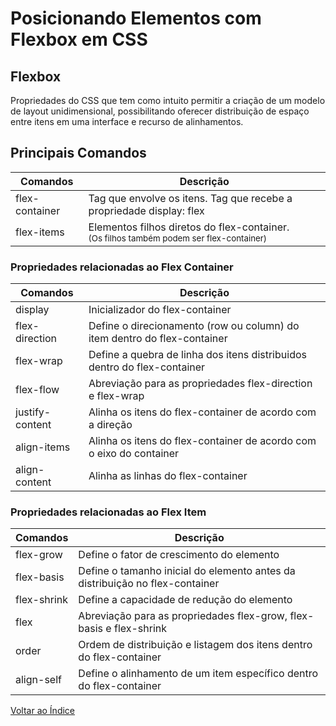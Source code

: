 
# Posicionando Elementos com Flexbox em CSS

## Flexbox

Propriedades do CSS que tem como intuito permitir a criação de um modelo de layout unidimensional, possibilitando oferecer distribuição de espaço entre itens em uma interface e recurso de alinhamentos.

## Principais Comandos

| Comandos       | Descrição                                                                                              |
|----------------|--------------------------------------------------------------------------------------------------------|
| flex-container | Tag que envolve os itens. Tag que recebe a propriedade display: flex                                   |
| flex-items     | Elementos filhos diretos do flex-container.<br/><sub>(Os filhos também podem ser flex-container)</sub> |

### Propriedades relacionadas ao Flex Container

| Comandos           | Descrição                                                                                          |
|--------------------|----------------------------------------------------------------------------------------------------|
| display            | Inicializador do flex-container                                                                    |
| flex-direction     | Define o direcionamento (row ou column) do item dentro do flex-container                           |
| flex-wrap          | Define a quebra de linha dos itens distribuidos dentro do flex-container                           |
| flex-flow          | Abreviação para as propriedades flex-direction e flex-wrap                                         |
| justify-content    | Alinha os itens do flex-container de acordo com a direção                                          |
| align-items        | Alinha os itens do flex-container de acordo com o eixo do container                                |
| align-content      | Alinha as linhas do flex-container                                                                 |

### Propriedades relacionadas ao Flex Item

| Comandos           | Descrição                                                                                          |
|--------------------|----------------------------------------------------------------------------------------------------|
| flex-grow          | Define o fator de crescimento do elemento                                                          |
| flex-basis         | Define o tamanho inicial do elemento antes da distribuição no flex-container                       |
| flex-shrink        | Define a capacidade de redução do elemento                                                         |
| flex               | Abreviação para as propriedades flex-grow, flex-basis e flex-shrink                                |
| order              | Ordem de distribuição e listagem dos itens dentro do flex-container                                |
| align-self         | Define o alinhamento de um item específico dentro do flex-container                                |



[Voltar ao Índice](https://github.com/DavidRodrigues/dio-anotacoes)
